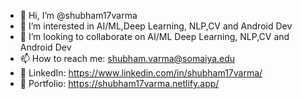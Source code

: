 - 👋 Hi, I’m @shubham17varma
- 👀 I’m interested in AI/ML,Deep Learning, NLP,CV and Android Dev
- 💞️ I’m looking to collaborate on AI/ML Deep Learning, NLP,CV and Android Dev
- 📫 How to reach me: shubham.varma@somaiya.edu
- 🔗 LinkedIn: https://www.linkedin.com/in/shubham17varma/
- 🔗 Portfolio: https://shubham17varma.netlify.app/
<!-- - 🌱 I’m currently learning ... -->

<!---
shubham17varma/shubham17varma is a ✨ special ✨ repository because its `README.md` (this file) appears on your GitHub profile.
You can click the Preview link to take a look at your changes.
--->
